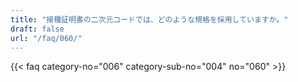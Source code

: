 ```yaml
---
title: "接種証明書の二次元コードでは、どのような規格を採用していますか。"
draft: false
url: "/faq/060/"
---
```


{{< faq category-no="006" category-sub-no="004" no="060" >}}
